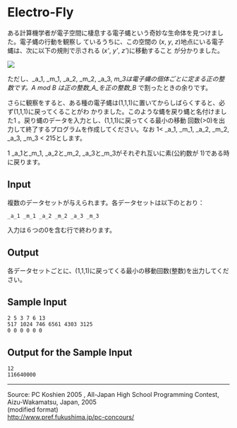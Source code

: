 # Electro-Fly

ある計算機学者が電子空間に棲息する電子蝿という奇妙な生命体を見つけました。電子蝿の行動を観察し ているうちに、この空間の (_x_, _y_, _z_)地点にいる電子蝿は、次に以下の規則で示される (_x'_, _y'_, _z'_)に移動すること が分かりました。

![][1]

ただし、_a_1, _m_1, _a_2, _m_2, _a_3, _m_3は電子蝿の個体ごとに定まる正の整数です。_A_ mod _B_ は正の整数_A_を正の整数_B_ で割ったときの余りです。

さらに観察をすると、ある種の電子蝿は(1,1,1)に置いてからしばらくすると、必ず(1,1,1)に戻ってくることがわ かりました。このような蝿を戻り蝿と名付けました1 。戻り蝿のデータを入力とし、(1,1,1)に戻ってくる最小の移動 回数(>0)を出力して終了するプログラムを作成してください。なお 1< _a_1, _m_1, _a_2, _m_2, _a_3, _m_3 < 215とします。

1 _a_1と_m_1, _a_2と_m_2, _a_3と_m_3がそれぞれ互いに素(公約数が 1)である時に戻ります。

## Input

複数のデータセットが与えられます。各データセットは以下のとおり：

    _a_1 _m_1 _a_2 _m_2 _a_3 _m_3

入力は６つの0を含む行で終わります。

## Output

各データセットごとに、(1,1,1)に戻ってくる最小の移動回数(整数)を出力してください。

## Sample Input

    2 5 3 7 6 13
    517 1024 746 6561 4303 3125
    0 0 0 0 0 0

## Output for the Sample Input

    12
    116640000

* * *

Source: PC Koshien 2005 , All-Japan High School Programming Contest, Aizu-Wakamatsu, Japan, 2005   
(modified format)   
<http://www.pref.fukushima.jp/pc-concours/>

[1]: IMAGE1/electroFly.gif

